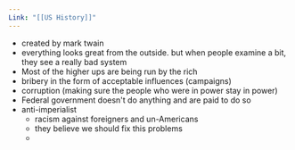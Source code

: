 ```yaml
---
Link: "[[US History]]"
---
```

- created by mark twain
- everything looks great from the outside. but when people examine a bit, they see a really bad system
- Most of the higher ups are being run by the rich
- bribery in the form of acceptable influences (campaigns)
- corruption (making sure the people who were in power stay in power)
- Federal government doesn't do anything and are paid to do so
- anti-imperialist
	- racism against foreigners and un-Americans
	- they believe we should fix this problems 
	- 